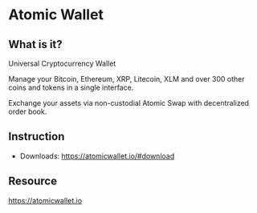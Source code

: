 # Atomic Wallet

## What is it?
Universal Cryptocurrency Wallet

Manage your Bitcoin, Ethereum, XRP, Litecoin, XLM and over 300 other coins and tokens in a single interface.

Exchange your assets via non-custodial Atomic Swap with decentralized order book.

## Instruction

* Downloads:  https://atomicwallet.io/#download

## Resource

https://atomicwallet.io